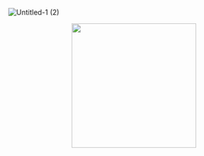 ![Untitled-1 (2)](https://user-images.githubusercontent.com/100924535/185983585-28336f84-5e32-43e2-afde-5100f1823dc6.png)

<p align="center">
  <img src="https://user-images.githubusercontent.com/100924535/185970557-f8dae058-eb03-4396-ae17-3054decf5ba0.jpg" width="250" height="250">
</p>
